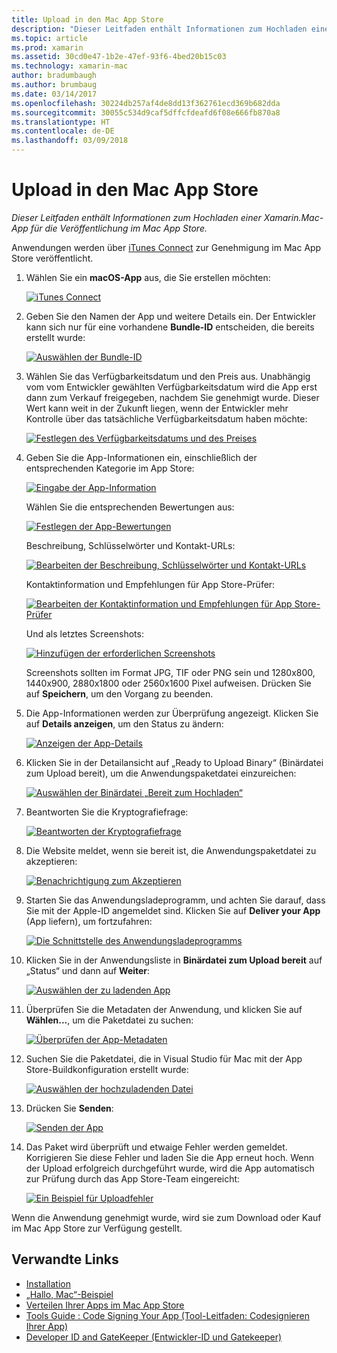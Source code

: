 ```yaml
---
title: Upload in den Mac App Store
description: "Dieser Leitfaden enthält Informationen zum Hochladen einer Xamarin.Mac-App für die Veröffentlichung im Mac App Store."
ms.topic: article
ms.prod: xamarin
ms.assetid: 30cd0e47-1b2e-47ef-93f6-4bed20b15c03
ms.technology: xamarin-mac
author: bradumbaugh
ms.author: brumbaug
ms.date: 03/14/2017
ms.openlocfilehash: 30224db257af4de8dd13f362761ecd369b682dda
ms.sourcegitcommit: 30055c534d9caf5dffcfdeafd6f08e666fb870a8
ms.translationtype: HT
ms.contentlocale: de-DE
ms.lasthandoff: 03/09/2018
---
```

# <a name="upload-to-mac-app-store"></a>Upload in den Mac App Store

_Dieser Leitfaden enthält Informationen zum Hochladen einer Xamarin.Mac-App für die Veröffentlichung im Mac App Store._

Anwendungen werden über [iTunes Connect](http://itunesconnect.apple.com/) zur Genehmigung im Mac App Store veröffentlicht.

1. Wählen Sie ein **macOS-App** aus, die Sie erstellen möchten: 

    [![](uploading-images/image65.png "iTunes Connect")](uploading-images/image65.png#lightbox)

2. Geben Sie den Namen der App und weitere Details ein. Der Entwickler kann sich nur für eine vorhandene **Bundle-ID** entscheiden, die bereits erstellt wurde: 

    [![](uploading-images/image66.png "Auswählen der Bundle-ID")](uploading-images/image66.png#lightbox)

3. Wählen Sie das Verfügbarkeitsdatum und den Preis aus. Unabhängig vom vom Entwickler gewählten Verfügbarkeitsdatum wird die App erst dann zum Verkauf freigegeben, nachdem Sie genehmigt wurde. Dieser Wert kann weit in der Zukunft liegen, wenn der Entwickler mehr Kontrolle über das tatsächliche Verfügbarkeitsdatum haben möchte: 

    [![](uploading-images/image67.png "Festlegen des Verfügbarkeitsdatums und des Preises")](uploading-images/image67.png#lightbox)

4. Geben Sie die App-Informationen ein, einschließlich der entsprechenden Kategorie im App Store: 

    [![](uploading-images/image68.png "Eingabe der App-Information")](uploading-images/image68.png#lightbox) 

    Wählen Sie die entsprechenden Bewertungen aus: 

    [![](uploading-images/image69.png "Festlegen der App-Bewertungen")](uploading-images/image69.png#lightbox) 

    Beschreibung, Schlüsselwörter und Kontakt-URLs: 

    [![](uploading-images/image70.png "Bearbeiten der Beschreibung, Schlüsselwörter und Kontakt-URLs")](uploading-images/image70.png#lightbox) 

    Kontaktinformation und Empfehlungen für App Store-Prüfer: 

    [![](uploading-images/image71.png "Bearbeiten der Kontaktinformation und Empfehlungen für App Store-Prüfer")](uploading-images/image71.png#lightbox) 

    Und als letztes Screenshots: 

    [![](uploading-images/image72.png "Hinzufügen der erforderlichen Screenshots")](uploading-images/image72.png#lightbox) 

    Screenshots sollten im Format JPG, TIF oder PNG sein und 1280x800, 1440x900, 2880x1800 oder 2560x1600 Pixel aufweisen. Drücken Sie auf **Speichern**, um den Vorgang zu beenden.

5. Die App-Informationen werden zur Überprüfung angezeigt. Klicken Sie auf **Details anzeigen**, um den Status zu ändern: 

    [![](uploading-images/image73.png "Anzeigen der App-Details")](uploading-images/image73.png#lightbox)

6. Klicken Sie in der Detailansicht auf „Ready to Upload Binary“ (Binärdatei zum Upload bereit), um die Anwendungspaketdatei einzureichen: 

    [![](uploading-images/image74.png "Auswählen der Binärdatei „Bereit zum Hochladen“")](uploading-images/image74.png#lightbox)

7. Beantworten Sie die Kryptografiefrage: 

    [![](uploading-images/image75.png "Beantworten der Kryptografiefrage")](uploading-images/image75.png#lightbox)

8. Die Website meldet, wenn sie bereit ist, die Anwendungspaketdatei zu akzeptieren: 

    [![](uploading-images/image76.png "Benachrichtigung zum Akzeptieren")](uploading-images/image76.png#lightbox)

9. Starten Sie das Anwendungsladeprogramm, und achten Sie darauf, dass Sie mit der Apple-ID angemeldet sind.
Klicken Sie auf **Deliver your App** (App liefern), um fortzufahren: 

    [![](uploading-images/image77.png "Die Schnittstelle des Anwendungsladeprogramms")](uploading-images/image77.png#lightbox)

10. Klicken Sie in der Anwendungsliste in **Binärdatei zum Upload bereit** auf „Status“ und dann auf **Weiter**: 

    [![](uploading-images/image78.png "Auswählen der zu ladenden App")](uploading-images/image78.png#lightbox)

11. Überprüfen Sie die Metadaten der Anwendung, und klicken Sie auf **Wählen...**, um die Paketdatei zu suchen: 

    [![](uploading-images/image79.png "Überprüfen der App-Metadaten")](uploading-images/image79.png#lightbox)

12. Suchen Sie die Paketdatei, die in Visual Studio für Mac mit der App Store-Buildkonfiguration erstellt wurde: 

    [![](uploading-images/image80.png "Auswählen der hochzuladenden Datei")](uploading-images/image80.png#lightbox)

13. Drücken Sie **Senden**: 

    [![](uploading-images/image81.png "Senden der App")](uploading-images/image81.png#lightbox)

14. Das Paket wird überprüft und etwaige Fehler werden gemeldet. Korrigieren Sie diese Fehler und laden Sie die App erneut hoch. Wenn der Upload erfolgreich durchgeführt wurde, wird die App automatisch zur Prüfung durch das App Store-Team eingereicht: 

    [![](uploading-images/image82.png "Ein Beispiel für Uploadfehler")](uploading-images/image82.png#lightbox)

Wenn die Anwendung genehmigt wurde, wird sie zum Download oder Kauf im Mac App Store zur Verfügung gestellt.

## <a name="related-links"></a>Verwandte Links

- [Installation](~//mac/get-started/installation.md)
- [„Hallo, Mac“-Beispiel](~//mac/get-started/hello-mac.md)
- [Verteilen Ihrer Apps im Mac App Store](https://developer.apple.com/devcenter/mac/checklist/)
- [Tools Guide : Code Signing Your App (Tool-Leitfaden: Codesignieren Ihrer App)](https://developer.apple.com/library/mac/#documentation/ToolsLanguages/Conceptual/OSXWorkflowGuide/CodeSigning/CodeSigning.html)
- [Developer ID and GateKeeper (Entwickler-ID und Gatekeeper)](https://developer.apple.com/resources/developer-id/)
